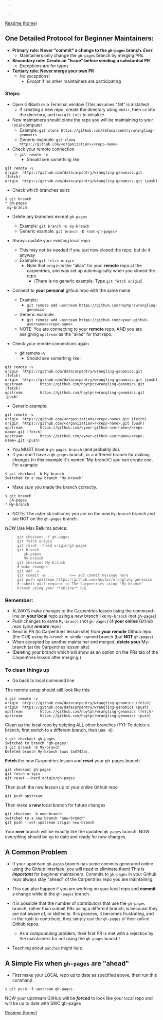 ```yaml
---

---
```


[Readme (home)](./README.md)

## One Detailed Protocol for Beginner Maintainers: 

- **Primary rule: Never "commit" a change to the `gh-pages` branch. *Ever***.
	- Maintainers only change the `gh-pages` branch by merging PRs.
- **Secondary rule: Create an "Issue" before sending a substantial PR**
	- Exceptions are for typos
- **Tertiary rule: Never merge your own PR**
	- No exceptions!
		- *Except* if no other maintainers are participating

### Steps:

- Open GitBash or a Terminal window (This assumes "Git" is installed)
	- If creating a new repo, create the directory using `mkdir`, then `cd` into the directory, and run `git init` to initialize.
- New maintainers should clone the repo you will be maintaining to your local computer
	- Example: `git clone https://github.com/datacarpentry/wrangling-genomics`
	- Generic example: `git clone https://github.com/<organization>/<repo-name>`
- Check your remote connection
	- `git remote -v`
		- Should see something like:
```
git remote -v
origin  https://github.com/datacarpentry/wrangling-genomics.git (fetch)
origin  https://github.com/datacarpentry/wrangling-genomics.git (push)
```	
- Check which branches exist:

```
$ git branch
* gh-pages
 my-branch
```
- Delete any branches except `gh-pages`
	- Example: `git branch -D my-branch`
	- Generic example: `git branch -D <not-gh-pages>`
		
- Always update your existing local repo.
	- This may not be needed if you just now cloned the repo, but do it anyway
	- Example: `git fetch origin`
		- Note that `origin` is the "alias" for your **remote** repo at the carpentries, and was set up automagically when you cloned the repo.
			- (There is no generic example. Type `git fetch origin`)
- Connect to **your personal** github repo with the same name
	- Example:
		- `git remote add upstream https://github.com/hoytpr/wrangling-genomics`
	- Generic example:
		- `git remote add upstream https://github.com/<your-github-username>/<repo-name>`
	- NOTE: You are connecting to your **remote** repo, AND you are assigning  `upstream` as the "alias" for that repo.
- Check your remote connections again
	- git remote -v
		- Should see something like:

```
git remote -v
origin  https://github.com/datacarpentry/wrangling-genomics.git (fetch)
origin  https://github.com/datacarpentry/wrangling-genomics.git (push)
upstream        https://github.com/hoytpr/wrangling-genomics.git (fetch)
upstream        https://github.com/hoytpr/wrangling-genomics.git (push)
```	
   - Generic example:

```
git remote -v
origin  https://github.com/<organization>/<repo-name>.git (fetch)
origin  https://github.com/<organization>/<repo-name>.git (push)
upstream        https://github.com/<your-github-username>/<repo-name>.git (fetch)
upstream        https://github.com/<your-github-username>/<repo-name>.git (push)
```	

<!--

- Setup the remote "origin" to a Carpentries repo, for example the "wrangling-genomics"

`git remote add origin https://github.com/datacarpentry/wrangling-genomics`

- check the remote origin is correct

```
git remote -v
origin  https://github.com/datacarpentry/wrangling-genomics.git (fetch)
origin  https://github.com/datacarpentry/wrangling-genomics.git (push)
```

- Setup the remote "upstream" as **your** remote GitHub repo

`git remote add upstream https://github.com/hoytpr/wrangling-genomics`

- check the remote upstream is correct

```
git remote -v
origin  https://github.com/datacarpentry/wrangling-genomics.git (fetch)
origin  https://github.com/datacarpentry/wrangling-genomics.git (push)
upstream        https://github.com/hoytpr/wrangling-genomics.git (fetch)
upstream        https://github.com/hoytpr/wrangling-genomics.git (push)

```

- Make sure you have a "gh-pages" branch and a branch for making changes and PRs

```
$ git branch
* gh-pages
  My-branch
```

-->

- You MUST have a `gh-pages branch` (and probably do). 
- If you don't have a `gh-pages` branch, or a different branch for making changes (in this example it's named 'My-branch') you can create one. For example:

```
$ git checkout -b My-branch
Switched to a new branch 'My-branch'
```

- Make *sure* you made the branch correctly.

```
$ git branch
  gh-pages
* My-branch
```

- NOTE: The asterisk indicates you are on the new `My-branch` branch and are NOT on the `gh-pages` branch.

_*NOW*_ Use Max Belkims advice:

> ```
> git checkout -f gh-pages
> git fetch origin
> git reset --hard origin/gh-pages
> git branch
>    gh-pages
>    My-branch
> git checkout My-branch
> # make changes
> git add -u
> git commit -m ...       <== add commit message here
> git push upstream https://github.com/hoytpr/wrangling-genomics
> # submit pull request to The Carpentries using "My-branch" branch using your **online** GUI
> ```

### Remember:
- ALWAYS make changes to the Carpentries lesson using the command-line on **your local** repo using a new branch like `My-branch` (not `gh-pages`)
- Push changes to same `My-branch` (not `gh-pages`) of **your online** GitHub repo (your ***remote*** repo)
- Send in PR (to Carpentries lesson site) from **your remote** Github repo (the GUI) using `My-branch` or similar named branch (but **NOT** `gh-pages`)
- When accepted by another maintainer and merged, **delete your** My-branch (at the Carpentries lesson site)
- (Deleting your branch which will show as an option on the PRs tab of the Carpentries lesson after merging.)

### To clean things up
- Go back to local command line

The remote setup should still look like this:

```
$ git remote -v
origin  https://github.com/datacarpentry/wrangling-genomics (fetch)
origin  https://github.com/datacarpentry/wrangling-genomics (push)
upstream        https://github.com/hoytpr/wrangling-genomics (fetch)
upstream        https://github.com/hoytpr/wrangling-genomics (push)
```

Clean up the local repo by deleting ALL other branches (FYI: To delete a branch; first switch to a different branch, then use `-D`)

```
$ git checkout gh-pages
Switched to branch 'gh-pages'
$ git branch -D My-branch
Deleted branch My-branch (was 3a0742a).
```

**Fetch** the new Carpentries lesson and **reset** your gh-pages branch

```
git checkout gh-pages
git fetch origin
git reset --hard origin/gh-pages
```

Then push the new lesson up to your online Github repo

`git push upstream`

Then make a **new** local branch for future changes
```
git checkout -b new-branch
Switched to a new branch 'new-branch'
git push --set-upstream origin new-branch
```

Your **new** branch will be exactly like the updated `gh-pages` branch. 
NOW everything should be up to date and ready for new changes. 

## A Common Problem <a name="wrong-ahead"></a>

- If your upstream `gh-pages` branch has some commits generated online using the Github interface, you will need to eliminate them! This is ***important*** for beginner maintainers. Commits to `gh-pages` in your Github repo always stay "ahead" of the Carpentries repo you are maintaining.

- This can also happen if you are working on your local repo and **commit** a change while in the `gh-pages` branch. 

- It is possible that the number of contributors that use the `gh-pages` branch, rather than 
submit PRs using a different branch, is because they are not aware of, or skilled in, this process, 
it becomes frustrating, and in the rush to contribute, 
they simply use the `gh-pages` of their online Github repos.
	- As a *compounding* problem, their first PR is met with a rejection by the maintainers 
	for not using the `gh-pages` branch! 

- Teaching about `patches` might help.

## A Simple Fix when `gh-pages` are "ahead" 

- First make your LOCAL repo up to date as specified above, then run this command: 

`$ git push -f upstream gh-pages`

NOW your upstream GitHub will be ***forced*** to look like your local repo and
will be up to date with SWC gh-pages


[Readme (home)](./README.md)
